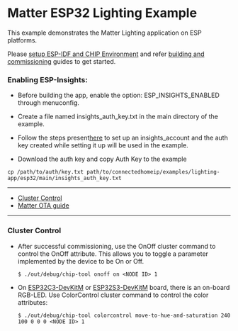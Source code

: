 # Matter ESP32 Lighting Example

This example demonstrates the Matter Lighting application on ESP platforms.

Please
[setup ESP-IDF and CHIP Environment](../../../docs/guides/esp32/setup_idf_chip.md)
and refer
[building and commissioning](../../../docs/guides/esp32/build_app_and_commission.md)
guides to get started.

### Enabling ESP-Insights:

-   Before building the app, enable the option: ESP_INSIGHTS_ENABLED through
    menuconfig.

-   Create a file named insights_auth_key.txt in the main directory of the
    example.

-   Follow the steps
    present[here](https://github.com/espressif/esp-insights/blob/main/examples/README.md#set-up-esp-insights-account)
    to set up an insights_account and the auth key created while setting it up
    will be used in the example.

-   Download the auth key and copy Auth Key to the example

```
cp /path/to/auth/key.txt path/to/connectedhomeip/examples/lighting-app/esp32/main/insights_auth_key.txt
```

---

-   [Cluster Control](#cluster-control)
-   [Matter OTA guide](../../../docs/guides/esp32/ota.md)

---

### Cluster Control

-   After successful commissioning, use the OnOff cluster command to control the
    OnOff attribute. This allows you to toggle a parameter implemented by the
    device to be On or Off.

        $ ./out/debug/chip-tool onoff on <NODE ID> 1

-   On
    [ESP32C3-DevKitM](https://docs.espressif.com/projects/esp-idf/en/latest/esp32c3/hw-reference/esp32c3/user-guide-devkitm-1.html)
    or
    [ESP32S3-DevKitM](https://docs.espressif.com/projects/esp-idf/en/latest/esp32s3/hw-reference/esp32s3/user-guide-devkitm-1.html)
    board, there is an on-board RGB-LED. Use ColorControl cluster command to
    control the color attributes:

        $ ./out/debug/chip-tool colorcontrol move-to-hue-and-saturation 240 100 0 0 0 <NODE ID> 1
